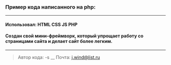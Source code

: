 ### Пример кода написанного на php: ####
___

#### Использовал: HTML CSS JS PHP  ####


#### Cоздан свой мини-фреймворк, который упрощает работу со страницами сайта и делает сайт более легким.

____

> Автор кода: -s
__
> Почта: j.wind@list.ru
